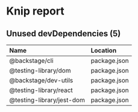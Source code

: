 # Knip report

## Unused devDependencies (5)

| Name                      | Location     |
|:--------------------------|:-------------|
| @backstage/cli            | package.json |
| @testing-library/dom      | package.json |
| @backstage/dev-utils      | package.json |
| @testing-library/react    | package.json |
| @testing-library/jest-dom | package.json |

